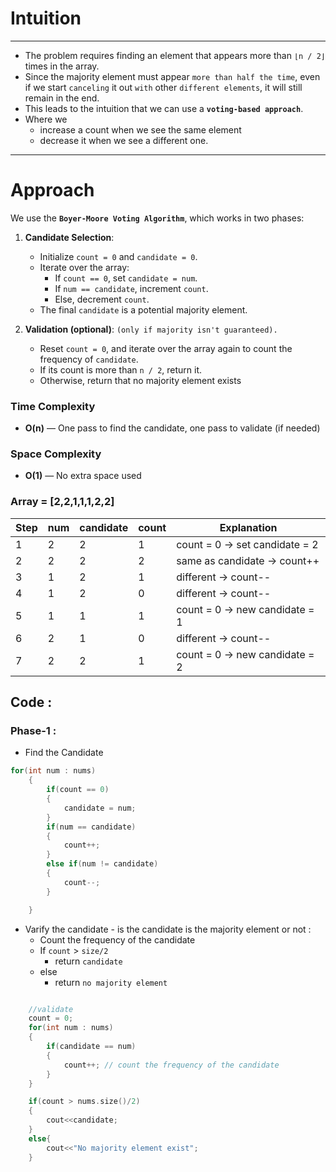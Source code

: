 # Intuition
---
- The problem requires finding an element that appears more than `⌊n / 2⌋` times in the array.  
- Since the majority element must appear `more than half the time`, even if we start `canceling` it out `with` other `different elements`, it will still remain in the end.  
- This leads to the intuition that we can use a **`voting-based approach`**.
- Where we
  - increase a count when we see the same element
  - decrease it when we see a different one.
---

# Approach
We use the **`Boyer-Moore Voting Algorithm`**, which works in two phases:

1. **Candidate Selection**:  
   - Initialize `count = 0` and `candidate = 0`.
   - Iterate over the array:
     - If `count == 0`, set `candidate = num`.
     - If `num == candidate`, increment `count`.
     - Else, decrement `count`.
   - The final `candidate` is a potential majority element.

2. **Validation (optional)**: `(only if majority isn't guaranteed).`  
   - Reset `count = 0`, and iterate over the array again to count the frequency of `candidate`.
   - If its count is more than `n / 2`, return it.  
   - Otherwise, return that no majority element exists 

### Time Complexity
- **O(n)** — One pass to find the candidate, one pass to validate (if needed)

### Space Complexity
- **O(1)** — No extra space used

### Array = [2,2,1,1,1,2,2]

| Step | num | candidate | count | Explanation                    |
|------|-----|-----------|-------|--------------------------------|
| 1    | 2   | 2         | 1     | count = 0 → set candidate = 2  |
| 2    | 2   | 2         | 2     | same as candidate → count++    |
| 3    | 1   | 2         | 1     | different → count--            |
| 4    | 1   | 2         | 0     | different → count--            |
| 5    | 1   | 1         | 1     | count = 0 → new candidate = 1  |
| 6    | 2   | 1         | 0     | different → count--            |
| 7    | 2   | 2         | 1     | count = 0 → new candidate = 2  |

## Code : 
### Phase-1 :
- Find the Candidate
```cpp
for(int num : nums)
    {
        if(count == 0)
        {
            candidate = num;
        }
        if(num == candidate)
        {
            count++;
        }
        else if(num != candidate)
        {
            count--;
        }

    }
```
- Varify the candidate - is the candidate is the majority element or not :
  - Count the frequency of the candidate
  - If `count` > `size/2`
    - return `candidate`
  - else
    - return `no majority element`
```cpp

    //validate
    count = 0;
    for(int num : nums)
    {
        if(candidate == num)
        {
            count++; // count the frequency of the candidate
        }
    }

    if(count > nums.size()/2)
    {
        cout<<candidate;
    }
    else{
        cout<<"No majority element exist";
    }
```
